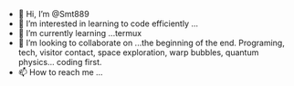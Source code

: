 - 👋 Hi, I’m @Smt889
- 👀 I’m interested in learning to code efficiently ...
- 🌱 I’m currently learning ...termux
- 💞️ I’m looking to collaborate on ...the beginning of the end. Programing, tech, visitor contact, space exploration, warp bubbles, quantum physics... coding first. 
- 📫 How to reach me ...

<!---
Smt889/Smt889 is a ✨ special ✨ repository because its `README.md` (this file) appears on your GitHub profile.
You can click the Preview link to take a look at your changes.
--->
